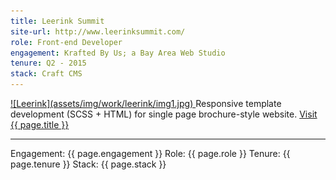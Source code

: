 ```yaml
---
title: Leerink Summit
site-url: http://www.leerinksummit.com/
role: Front-end Developer
engagement: Krafted By Us; a Bay Area Web Studio
tenure: Q2 - 2015
stack: Craft CMS
---
```



<a href="{{ page.site-url }}" title="Visit {{ page.title }}" target="_blank">
  ![Leerink](assets/img/work/leerink/img1.jpg)
</a> 
Responsive template development (SCSS + HTML) for single page brochure-style website.  
<a href="{{ page.site-url }}" title="Visit {{ page.title }}" target="_blank">Visit {{ page.title }}</a>
<hr>
Engagement: {{ page.engagement }}  
Role: {{ page.role }}  
Tenure: {{ page.tenure }}  
Stack: {{ page.stack }}